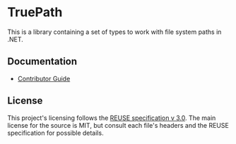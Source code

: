<!--
SPDX-FileCopyrightText: 2024 Friedrich von Never <friedrich@fornever.me>

SPDX-License-Identifier: MIT
-->

TruePath
========
This is a library containing a set of types to work with file system paths in .NET.

Documentation
-------------
- [Contributor Guide][docs.contributing]

License
-------
This project's licensing follows the [REUSE specification v 3.0][reuse.spec]. The main license for the source is MIT, but consult each file's headers and the REUSE specification for possible details.

[docs.contributing]: CONTRIBUTING.md
[reuse.spec]: https://reuse.software/spec/
